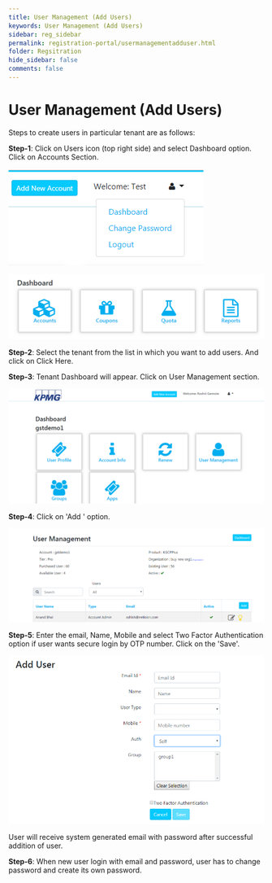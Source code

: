 ```yaml
---
title: User Management (Add Users)
keywords: User Management (Add Users)
sidebar: reg_sidebar
permalink: registration-portal/usermanagementadduser.html
folder: Regsitration
hide_sidebar: false
comments: false
---
```



# User Management (Add Users)

Steps to create users in particular tenant are as follows:

**Step-1**: Click on Users icon (top right side) and select Dashboard option. Click on Accounts Section.

![](/images/usersiconoptions.png)

![](/images/maindashboard.png)

**Step-2**: Select the tenant from the list in which you want to add users. And click on Click Here.

**Step-3**: Tenant Dashboard will appear. Click on User Management section.

![](/images/tenantdashboard.png)

**Step-4**: Click on 'Add ' option.

![](/images/usermanagement.png)

**Step-5**: Enter the email, Name, Mobile and select Two Factor Authentication option if user wants secure login by OTP number. Click on the 'Save'.

![](/images/adduser.png)

User will receive system generated email with password after successful addition of user.

**Step-6**: When new user login with email and password, user has to change password and create its own password.
